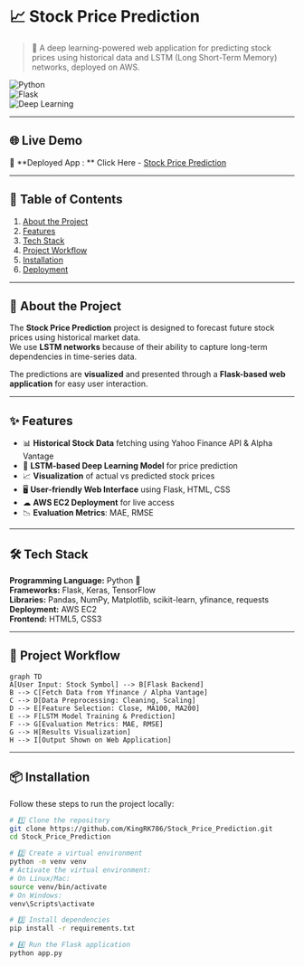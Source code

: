# 📈 Stock Price Prediction

> 🚀 A deep learning-powered web application for predicting stock prices using historical data and LSTM (Long Short-Term Memory) networks, deployed on AWS.


![Python](https://img.shields.io/badge/Python-3.10%2B-blue)  
![Flask](https://img.shields.io/badge/Flask-2.0-lightgrey)  
![Deep Learning](https://img.shields.io/badge/Deep%20Learning-LSTM-orange)  

---

## 🌐 Live Demo
🔗 **Deployed App : ** Click Here - [Stock Price Prediction ](http://13.234.31.124:5000)

---

## 📜 Table of Contents
1. [About the Project](#-about-the-project)  
2. [Features](#-features)  
3. [Tech Stack](#-tech-stack)  
4. [Project Workflow](#-project-workflow)  
5. [Installation](#-installation)  
6. [Deployment](#-deployment)
 

 

---

## 📌 About the Project
The **Stock Price Prediction** project is designed to forecast future stock prices using historical market data.  
We use **LSTM networks** because of their ability to capture long-term dependencies in time-series data.  

The predictions are **visualized** and presented through a **Flask-based web application** for easy user interaction.

---

## ✨ Features
- 📊 **Historical Stock Data** fetching using Yahoo Finance API & Alpha Vantage  
- 🔮 **LSTM-based Deep Learning Model** for price prediction  
- 📈 **Visualization** of actual vs predicted stock prices  
- 🖥 **User-friendly Web Interface** using Flask, HTML, CSS  
- ☁ **AWS EC2 Deployment** for live access  
- 📉 **Evaluation Metrics**: MAE, RMSE  

---

## 🛠 Tech Stack

**Programming Language:** Python 🐍  
**Frameworks:** Flask, Keras, TensorFlow  
**Libraries:** Pandas, NumPy, Matplotlib, scikit-learn, yfinance, requests  
**Deployment:** AWS EC2  
**Frontend:** HTML5, CSS3  

---

## 🔄 Project Workflow
```mermaid
graph TD
A[User Input: Stock Symbol] --> B[Flask Backend]
B --> C[Fetch Data from Yfinance / Alpha Vantage]
C --> D[Data Preprocessing: Cleaning, Scaling]
D --> E[Feature Selection: Close, MA100, MA200]
E --> F[LSTM Model Training & Prediction]
F --> G[Evaluation Metrics: MAE, RMSE]
G --> H[Results Visualization]
H --> I[Output Shown on Web Application]
```

---

## 📦 Installation

Follow these steps to run the project locally:

```bash
# 1️⃣ Clone the repository
git clone https://github.com/KingRK786/Stock_Price_Prediction.git
cd Stock_Price_Prediction

# 2️⃣ Create a virtual environment
python -m venv venv
# Activate the virtual environment:
# On Linux/Mac:
source venv/bin/activate
# On Windows:
venv\Scripts\activate

# 3️⃣ Install dependencies
pip install -r requirements.txt

# 4️⃣ Run the Flask application
python app.py
```
